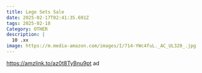 ```yaml
---
title: Lego Sets Sale
date: 2025-02-17T02:41:35.691Z
tags: 2025-02-18
Category: OTHER
description: |
  10 .xx 
image: https://m.media-amazon.com/images/I/714-YWc4fuL._AC_UL320_.jpg
---
```

https://amzlink.to/az0t8TyBnu9pt   ad